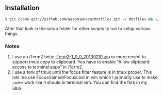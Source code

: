 ## Installation

```bash
$ git clone git://github.com/aaronjensen/dotfiles.git ~/.dotfiles && ~/.dotfiles/setup.sh
```

After that look in the setup folder for other scripts to run to setup various
things.

### Notes

1. I use an iTerm2 beta: [iTerm2-1_0_0_20130210.zip](http://code.google.com/p/iterm2/downloads/detail?name=iTerm2-1_0_0_20130210.zip&can=2&q=) 
   or more recent to support tmux copy to clipboard. You have to enable
   "Allow clipboard access to terminal apps" in iTerm2.
1. I use a fork of tmux until the focus filter feature is in tmux proper. This
   lets me use FocusGained/FocusLost in vim which I primarily use to make 
   `cmd+v` work like it should in terminal vim. You can find the fork in my
   [taps](https://github.com/aaronjensen/homebrew-tap).
